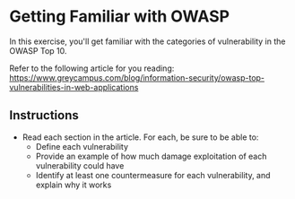 # Getting Familiar with OWASP

In this exercise, you'll get familiar with the categories of vulnerability in the OWASP Top 10.

Refer to the following article for you reading: <https://www.greycampus.com/blog/information-security/owasp-top-vulnerabilities-in-web-applications>

## Instructions

- Read each section in the article. For each, be sure to be able to:
  - Define each vulnerability
  - Provide an example of how much damage exploitation of each vulnerability could have
  - Identify at least one countermeasure for each vulnerability, and explain why it works

